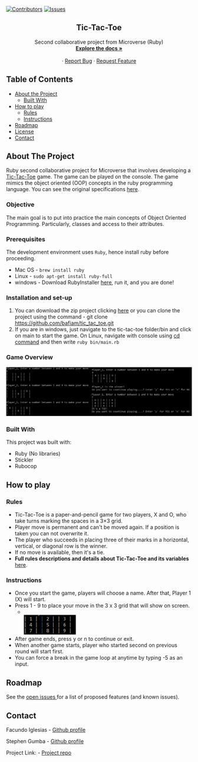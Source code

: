 [![Contributors][contributors-shield]][contributors-url]
[![Issues][issues-shield]][issues-url]
<br />
<p align="center">
 
  <h2 align="center">Tic-Tac-Toe</h2>
  <p align="center">
   Second collaborative project from Microverse (Ruby)
    <br />
    <a href="https://github.com/bafiam/tic_tac_toe"><strong>Explore the docs »</strong></a>
    <br />
    <br />
    ·
    <a href="https://github.com/bafiam/tic_tac_toe/issues">Report Bug</a>
    ·
    <a href="https://github.com/bafiam/tic_tac_toe/issues">Request Feature</a>
  </p>
</p>


<!-- TABLE OF CONTENTS -->
## Table of Contents

* [About the Project](#about-the-project)
  * [Built With](#built-with)
* [How to play](#how-to-play)
  * [Rules](#rules)
  * [Instructions](#instructions)
* [Roadmap](#roadmap)
* [License](#license)
* [Contact](#contact)


<!-- ABOUT THE PROJECT -->
## About The Project 
Ruby second collaborative project for Microverse that involves developing a [Tic-Tac-Toe](https://en.wikipedia.org/wiki/Tic-tac-toe) game. The game can be played on the console. The game mimics the object oriented (OOP) concepts in the ruby programming language. You can see the original specifications [here](https://www.theodinproject.com/courses/ruby-programming/lessons/oop).
### Objective
 The main goal is to put into practice the main concepts of Object Oriented Programming. Particularly, classes and access to their attributes.

### Prerequisites
 The development environment uses `Ruby`, hence install ruby before proceeding.
  - Mac OS - `brew install ruby`
  - Linux - `sudo apt-get install ruby-full`
  - windows - Download RubyInstaller [here](https://rubyinstaller.org/), run it, and you are done!

### Installation and set-up
1. You can download the zip project clicking [here](https://github.com/bafiam/tic_tac_toe/archive/develop.zip) or you can clone the project using the command - git clone <https://github.com/bafiam/tic_tac_toe.git> 
2. If you are in windows, just navigate to the tic-tac-toe folder/bin and click on main to start the game. On Linux, navigate with console using [cd command](https://help.ubuntu.com/community/UsingTheTerminal) and then write `ruby bin/main.rb`

### Game Overview
  
  ![Project Screen Shot][product-screenshot]
  
### Built With
This project was built with: 
* Ruby (No libraries)
* Stickler
* Rubocop

<!-- USAGE EXAMPLES -->

## How to play

### Rules 

 * Tic-Tac-Toe is a paper-and-pencil game for two players, X and O, who take turns marking the spaces in a 3×3 grid.
 * Player move is permanent and can't be moved again. If a position is taken you can not overwrite it.
 * The player who succeeds in placing three of their marks in a horizontal, vertical, or diagonal row is the winner.
 * If no move is available, then it's a tie.
 * <strong>Full rules descriptions and details about Tic-Tac-Toe and its variables</strong> [here](https://en.wikipedia.org/wiki/Tic-tac-toe).

### Instructions
 * Once you start the game, players will choose a name. After that, Player 1 (X) will start.
 * Press 1 - 9 to place your move in the 3 x 3 grid that will show on screen.
    * <br>![Numbered grid][numbers-grid]
 * After game ends, press y or n to continue or exit.
 * When another game starts, player who started second on previous round will start first.
 * You can force a break in the game loop at anytime by typing -5 as an input.
<!-- ROADMAP -->
## Roadmap

See the [open issues ](https://github.com/bafiam/tic_tac_toe/issues)for a list of proposed features (and known issues).

<!-- CONTACT -->
## Contact

Facundo Iglesias - [Github profile](https://github.com/Fig77)

Stephen Gumba - [Github profile](https://github.com/bafiam)

Project Link: - [Project repo](https://github.com/bafiam/tic_tac_toe)


<!-- MARKDOWN LINKS & IMAGES -->
<!-- https://www.markdownguide.org/basic-syntax/#reference-style-links -->
[contributors-shield]: https://img.shields.io/badge/Contributors-2-brightgreen
[contributors-url]: https://github.com/Fig77/Gradients-Project/graphs/contributors
[issues-shield]: https://img.shields.io/badge/issues-0-%2300ff00
[issues-url]: https://github.com/Fig77/Gradients-Project/issues
[product-screenshot]: img/ss_3.png
[numbers-grid]: img/number_grid.png